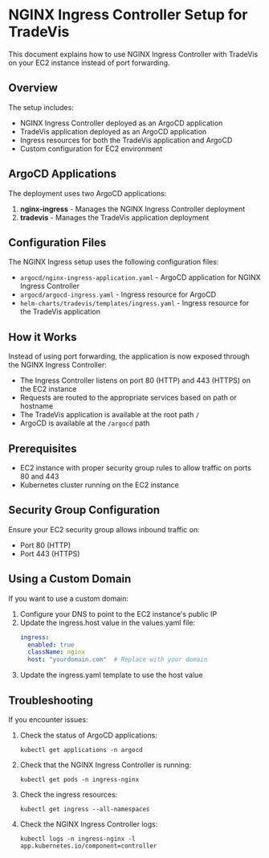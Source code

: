 # NGINX Ingress Controller Setup for TradeVis

This document explains how to use NGINX Ingress Controller with TradeVis on your EC2 instance instead of port forwarding.

## Overview

The setup includes:
- NGINX Ingress Controller deployed as an ArgoCD application
- TradeVis application deployed as an ArgoCD application
- Ingress resources for both the TradeVis application and ArgoCD
- Custom configuration for EC2 environment

## ArgoCD Applications

The deployment uses two ArgoCD applications:
1. **nginx-ingress** - Manages the NGINX Ingress Controller deployment
2. **tradevis** - Manages the TradeVis application deployment

## Configuration Files

The NGINX Ingress setup uses the following configuration files:
- `argocd/nginx-ingress-application.yaml` - ArgoCD application for NGINX Ingress Controller
- `argocd/argocd-ingress.yaml` - Ingress resource for ArgoCD
- `helm-charts/tradevis/templates/ingress.yaml` - Ingress resource for the TradeVis application

## How it Works

Instead of using port forwarding, the application is now exposed through the NGINX Ingress Controller:
- The Ingress Controller listens on port 80 (HTTP) and 443 (HTTPS) on the EC2 instance
- Requests are routed to the appropriate services based on path or hostname
- The TradeVis application is available at the root path `/`
- ArgoCD is available at the `/argocd` path

## Prerequisites

- EC2 instance with proper security group rules to allow traffic on ports 80 and 443
- Kubernetes cluster running on the EC2 instance

## Security Group Configuration

Ensure your EC2 security group allows inbound traffic on:
- Port 80 (HTTP)
- Port 443 (HTTPS)

## Using a Custom Domain

If you want to use a custom domain:

1. Configure your DNS to point to the EC2 instance's public IP
2. Update the ingress.host value in the values.yaml file:
   ```yaml
   ingress:
     enabled: true
     className: nginx
     host: "yourdomain.com"  # Replace with your domain
   ```
3. Update the ingress.yaml template to use the host value

## Troubleshooting

If you encounter issues:

1. Check the status of ArgoCD applications:
   ```
   kubectl get applications -n argocd
   ```

2. Check that the NGINX Ingress Controller is running:
   ```
   kubectl get pods -n ingress-nginx
   ```

3. Check the ingress resources:
   ```
   kubectl get ingress --all-namespaces
   ```

4. Check the NGINX Ingress Controller logs:
   ```
   kubectl logs -n ingress-nginx -l app.kubernetes.io/component=controller
   ``` 